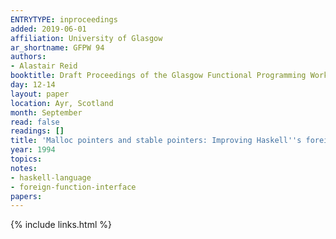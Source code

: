 ```yaml
---
ENTRYTYPE: inproceedings
added: 2019-06-01
affiliation: University of Glasgow
ar_shortname: GFPW 94
authors:
- Alastair Reid
booktitle: Draft Proceedings of the Glasgow Functional Programming Workshop
day: 12-14
layout: paper
location: Ayr, Scotland
month: September
read: false
readings: []
title: 'Malloc pointers and stable pointers: Improving Haskell''s foreign language interface'
year: 1994
topics:
notes:
- haskell-language
- foreign-function-interface
papers:
---
```


{% include links.html %}
